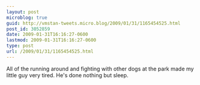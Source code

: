 ```yaml
---
layout: post
microblog: true
guid: http://vmstan-tweets.micro.blog/2009/01/31/1165454525.html
post_id: 3052859
date: 2009-01-31T16:16:27-0600
lastmod: 2009-01-31T16:16:27-0600
type: post
url: /2009/01/31/1165454525.html
---
```

All of the running around and fighting with other dogs at the park made my little guy very tired. He's done nothing but sleep.
